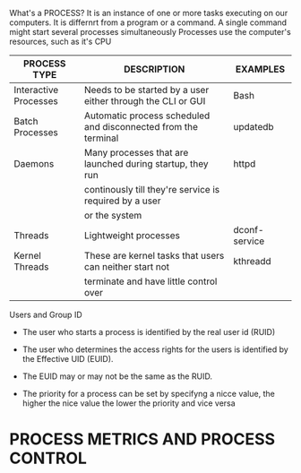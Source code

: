 What's a PROCESS?
It is an instance of one or more tasks executing on our computers. It is differnrt from a program 
or a command. A single command might start several processes simultaneously
Processes use the computer's resources, such as it's CPU


 
|   PROCESS TYPE      |                    DESCRIPTION                               | EXAMPLES    |
|---------------------|--------------------------------------------------------------|-------------|
|Interactive Processes|Needs to be started by a user either through the CLI or GUI   |Bash         |                                                                      
|Batch Processes      |Automatic process scheduled and disconnected from the terminal|updatedb     |                                                                      
|Daemons              |Many processes that are launched during startup, they run     |httpd        |
|                     |continously till they're service is required by a user        |             |
|                     |or the system                                                 |             |  
|Threads              |Lightweight processes                                         |dconf-service| 
|Kernel Threads       |These are kernel tasks that users can neither start not       |kthreadd     |
|                     |terminate and have little control over                        |             |                                                                     

Users and Group ID
* The user who starts a process is identified by the real user id (RUID)
* The user who determines the access rights for the users is identified by the Effective UID (EUID).
* The EUID may or may not be the same as the RUID.

* The priority for a process can be set by specifyng a nicce value, the higher the nice value the 
  lower the priority and vice versa

PROCESS METRICS AND PROCESS CONTROL
===================================
